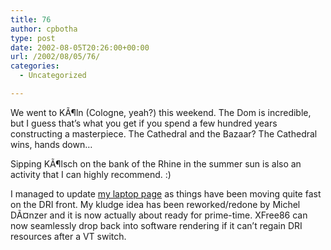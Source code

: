 ```yaml
---
title: 76
author: cpbotha
type: post
date: 2002-08-05T20:26:00+00:00
url: /2002/08/05/76/
categories:
  - Uncategorized

---
```

We went to KÃ¶ln (Cologne, yeah?) this weekend. The Dom is incredible, but I guess that’s what you get if you spend a few hundred years constructing a masterpiece. The Cathedral and the Bazaar? The Cathedral wins, hands down…

Sipping KÃ¶lsch on the bank of the Rhine in the summer sun is also an activity that I can highly recommend. :)

I managed to update [my laptop page][1] as things have been moving quite fast on the DRI front. My kludge idea has been reworked/redone by Michel DÃ¤nzer and it is now actually about ready for prime-time. XFree86 can now seamlessly drop back into software rendering if it can’t regain DRI resources after a VT switch.

 [1]: http://cpbotha.net/clevo5600/clevo5600_linux/
